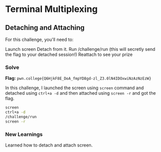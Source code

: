 # Terminal Multiplexing

## Detaching and Attaching
For this challenge, you'll need to:

Launch screen
Detach from it.
Run /challenge/run (this will secretly send the flag to your detached session!)
Reattach to see your prize

### Solve
**Flag:** `pwn.college{Q6HjkF8E_DoA_fmpYD8gd-zl_Z3.0lN4IDOxwiNzAzNzEzW}`

In this challenge, I launched the screen using ```screen``` command and detached using ```ctrl+a -d``` and then attached using ```screen -r``` and got the flag.

```bash
screen
ctrl+a -d
/challenge/run
screen -r
```

### New Learnings
Learned how to detach and attach screen.